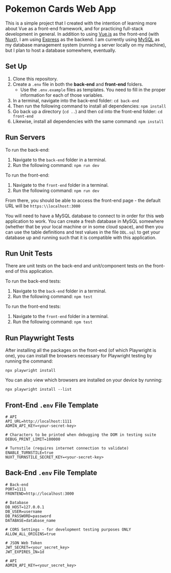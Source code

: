# Pokemon Cards Web App

This is a simple project that I created with the intention of learning more about Vue as a front-end framework, and for practicing full-stack development in general. In addition to using [Vue.js](https://vuejs.org/) as the front-end (with [Nuxt](https://nuxt.com/)),
I am using [Express](https://expressjs.com/) as the backend. I am currently using [MySQL](https://www.mysql.com/) as my database management system (running a server locally on my machine), but I plan to host a database somewhere, eventually.

## Set Up

1. Clone this repository.
2. Create a `.env` file in both the **back-end** and **front-end** folders.
    - Use the `.env.example` files as templates. You need to fill in the proper information for each of those variables.
3. In a terminal, navigate into the back-end folder: `cd back-end`
4. Then run the following command to install all dependencies: `npm install`
5. Go back up a directory (`cd ..`) and then cd into the front-end folder: `cd front-end`
6. Likewise, install all dependencies with the same command: `npm install`

## Run Servers

To run the back-end:

1. Navigate to the `back-end` folder in a terminal.
2. Run the following command: `npm run dev`

To run the front-end:

1. Navigate to the `front-end` folder in a terminal.
2. Run the following command: `npm run dev`

From there, you should be able to access the front-end page - the default URL will be `https:\\localhost:3000`

You will need to have a MySQL database to connect to in order for this web application to work. You can create a fresh database in MySQL somewhere (whether that be your local machine or in some cloud space), and then you can use the table definitions and test values in the file `DDL.sql` to get your database up and running such that it is compatible with this application.

## Run Unit Tests

There are unit tests on the back-end and unit/component tests on the front-end of this application.

To run the back-end tests:

1. Navigate to the `back-end` folder in a terminal.
2. Run the following command: `npm test`

To run the front-end tests:

1. Navigate to the `front-end` folder in a terminal.
2. Run the following command: `npm test`

## Run Playwright Tests

After installing all the packages on the front-end (of which Playwright is one), you can install the browsers necessary for Playwright testing by running the command:

```
npx playwright install
```

You can also view which browsers are installed on your device by running:

```
npx playwright install --list
```

## Front-End `.env` File Template

```
# API
API_URL=http://localhost:1111
ADMIN_API_KEY=<your-secret-key>

# Characters to be printed when debugging the DOM in testing suite
DEBUG_PRINT_LIMIT=100000

# Turnstile (requires internet connection to validate)
ENABLE_TURNSTILE=true
NUXT_TURNSTILE_SECRET_KEY=<your-secret-key>
```

## Back-End `.env` File Template

```
# Back-end
PORT=1111
FRONTEND=http://localhost:3000

# Database
DB_HOST=127.0.0.1
DB_USER=username
DB_PASSWORD=password
DATABASE=database_name

# CORS Settings - for development testing purposes ONLY
ALLOW_ALL_ORIGINS=true

# JSON Web Token
JWT_SECRET=<your_secret_key>
JWT_EXPIRES_IN=1d

# API
ADMIN_API_KEY=<your_secret_key>
```
